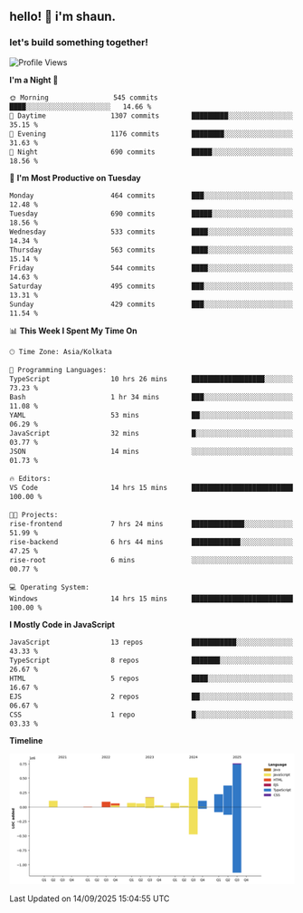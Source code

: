 ## hello! 👋 i'm shaun. 
### let's build something together!
<!--START_SECTION:waka-->
![Profile Views](http://img.shields.io/badge/Profile%20Views-0-blue)

**I'm a Night 🦉** 

```text
🌞 Morning                545 commits         ████░░░░░░░░░░░░░░░░░░░░░   14.66 % 
🌆 Daytime                1307 commits        █████████░░░░░░░░░░░░░░░░   35.15 % 
🌃 Evening                1176 commits        ████████░░░░░░░░░░░░░░░░░   31.63 % 
🌙 Night                  690 commits         █████░░░░░░░░░░░░░░░░░░░░   18.56 % 
```
📅 **I'm Most Productive on Tuesday** 

```text
Monday                   464 commits         ███░░░░░░░░░░░░░░░░░░░░░░   12.48 % 
Tuesday                  690 commits         █████░░░░░░░░░░░░░░░░░░░░   18.56 % 
Wednesday                533 commits         ████░░░░░░░░░░░░░░░░░░░░░   14.34 % 
Thursday                 563 commits         ████░░░░░░░░░░░░░░░░░░░░░   15.14 % 
Friday                   544 commits         ████░░░░░░░░░░░░░░░░░░░░░   14.63 % 
Saturday                 495 commits         ███░░░░░░░░░░░░░░░░░░░░░░   13.31 % 
Sunday                   429 commits         ███░░░░░░░░░░░░░░░░░░░░░░   11.54 % 
```


📊 **This Week I Spent My Time On** 

```text
🕑︎ Time Zone: Asia/Kolkata

💬 Programming Languages: 
TypeScript               10 hrs 26 mins      ██████████████████░░░░░░░   73.23 % 
Bash                     1 hr 34 mins        ███░░░░░░░░░░░░░░░░░░░░░░   11.08 % 
YAML                     53 mins             ██░░░░░░░░░░░░░░░░░░░░░░░   06.29 % 
JavaScript               32 mins             █░░░░░░░░░░░░░░░░░░░░░░░░   03.77 % 
JSON                     14 mins             ░░░░░░░░░░░░░░░░░░░░░░░░░   01.73 % 

🔥 Editors: 
VS Code                  14 hrs 15 mins      █████████████████████████   100.00 % 

🐱‍💻 Projects: 
rise-frontend            7 hrs 24 mins       █████████████░░░░░░░░░░░░   51.99 % 
rise-backend             6 hrs 44 mins       ████████████░░░░░░░░░░░░░   47.25 % 
rise-root                6 mins              ░░░░░░░░░░░░░░░░░░░░░░░░░   00.77 % 

💻 Operating System: 
Windows                  14 hrs 15 mins      █████████████████████████   100.00 % 
```

**I Mostly Code in JavaScript** 

```text
JavaScript               13 repos            ███████████░░░░░░░░░░░░░░   43.33 % 
TypeScript               8 repos             ███████░░░░░░░░░░░░░░░░░░   26.67 % 
HTML                     5 repos             ████░░░░░░░░░░░░░░░░░░░░░   16.67 % 
EJS                      2 repos             ██░░░░░░░░░░░░░░░░░░░░░░░   06.67 % 
CSS                      1 repo              █░░░░░░░░░░░░░░░░░░░░░░░░   03.33 % 
```



**Timeline**

![Lines of Code chart](https://raw.githubusercontent.com/ShaunDaniel/ShaunDaniel/main/assets/bar_graph.png)


 Last Updated on 14/09/2025 15:04:55 UTC
<!--END_SECTION:waka-->
